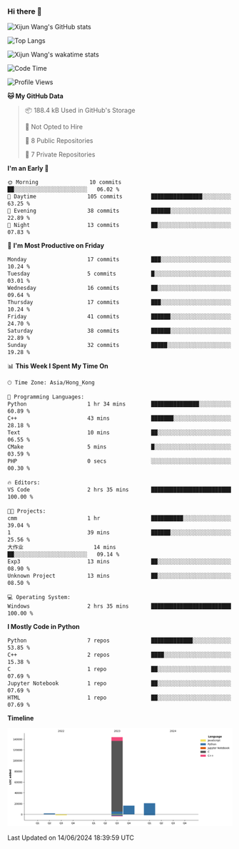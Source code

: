 ### Hi there 👋

![Xijun Wang's GitHub stats](https://github-readme-stats.vercel.app/api?username=kopper-xdu&show_icons=true&bg_color=00000000)

![Top Langs](https://github-readme-stats.vercel.app/api/top-langs/?username=kopper-xdu&size_weight=0.5&count_weight=0.5&exclude_repo=homepage,kopper-xdu.github.io&layout=compact)


![Xijun Wang's wakatime stats](https://github-readme-stats.vercel.app/api/wakatime?username=kopper)

<!--START_SECTION:waka-->
![Code Time](http://img.shields.io/badge/Code%20Time-221%20hrs%2017%20mins-blue)

![Profile Views](http://img.shields.io/badge/Profile%20Views-0-blue)

**🐱 My GitHub Data** 

> 📦 188.4 kB Used in GitHub's Storage 
 > 
> 🚫 Not Opted to Hire
 > 
> 📜 8 Public Repositories 
 > 
> 🔑 7 Private Repositories 
 > 
**I'm an Early 🐤** 

```text
🌞 Morning                10 commits          ██░░░░░░░░░░░░░░░░░░░░░░░   06.02 % 
🌆 Daytime                105 commits         ████████████████░░░░░░░░░   63.25 % 
🌃 Evening                38 commits          ██████░░░░░░░░░░░░░░░░░░░   22.89 % 
🌙 Night                  13 commits          ██░░░░░░░░░░░░░░░░░░░░░░░   07.83 % 
```
📅 **I'm Most Productive on Friday** 

```text
Monday                   17 commits          ███░░░░░░░░░░░░░░░░░░░░░░   10.24 % 
Tuesday                  5 commits           █░░░░░░░░░░░░░░░░░░░░░░░░   03.01 % 
Wednesday                16 commits          ██░░░░░░░░░░░░░░░░░░░░░░░   09.64 % 
Thursday                 17 commits          ███░░░░░░░░░░░░░░░░░░░░░░   10.24 % 
Friday                   41 commits          ██████░░░░░░░░░░░░░░░░░░░   24.70 % 
Saturday                 38 commits          ██████░░░░░░░░░░░░░░░░░░░   22.89 % 
Sunday                   32 commits          █████░░░░░░░░░░░░░░░░░░░░   19.28 % 
```


📊 **This Week I Spent My Time On** 

```text
🕑︎ Time Zone: Asia/Hong_Kong

💬 Programming Languages: 
Python                   1 hr 34 mins        ███████████████░░░░░░░░░░   60.89 % 
C++                      43 mins             ███████░░░░░░░░░░░░░░░░░░   28.18 % 
Text                     10 mins             ██░░░░░░░░░░░░░░░░░░░░░░░   06.55 % 
CMake                    5 mins              █░░░░░░░░░░░░░░░░░░░░░░░░   03.59 % 
PHP                      0 secs              ░░░░░░░░░░░░░░░░░░░░░░░░░   00.30 % 

🔥 Editors: 
VS Code                  2 hrs 35 mins       █████████████████████████   100.00 % 

🐱‍💻 Projects: 
cmm                      1 hr                ██████████░░░░░░░░░░░░░░░   39.04 % 
1                        39 mins             ██████░░░░░░░░░░░░░░░░░░░   25.56 % 
大作业                      14 mins             ██░░░░░░░░░░░░░░░░░░░░░░░   09.14 % 
Exp3                     13 mins             ██░░░░░░░░░░░░░░░░░░░░░░░   08.90 % 
Unknown Project          13 mins             ██░░░░░░░░░░░░░░░░░░░░░░░   08.50 % 

💻 Operating System: 
Windows                  2 hrs 35 mins       █████████████████████████   100.00 % 
```

**I Mostly Code in Python** 

```text
Python                   7 repos             █████████████░░░░░░░░░░░░   53.85 % 
C++                      2 repos             ████░░░░░░░░░░░░░░░░░░░░░   15.38 % 
C                        1 repo              ██░░░░░░░░░░░░░░░░░░░░░░░   07.69 % 
Jupyter Notebook         1 repo              ██░░░░░░░░░░░░░░░░░░░░░░░   07.69 % 
HTML                     1 repo              ██░░░░░░░░░░░░░░░░░░░░░░░   07.69 % 
```



**Timeline**

![Lines of Code chart](https://raw.githubusercontent.com/kopper-xdu/kopper-xdu/main/assets/bar_graph.png)


 Last Updated on 14/06/2024 18:39:59 UTC
<!--END_SECTION:waka-->

<!--
**kopper-xdu/kopper-xdu** is a ✨ _special_ ✨ repository because its `README.md` (this file) appears on your GitHub profile.

Here are some ideas to get you started:

- 🔭 I’m currently working on ...
- 🌱 I’m currently learning ...
- 👯 I’m looking to collaborate on ...
- 🤔 I’m looking for help with ...
- 💬 Ask me about ...
- 📫 How to reach me: ...
- 😄 Pronouns: ...
- ⚡ Fun fact: ...
-->
